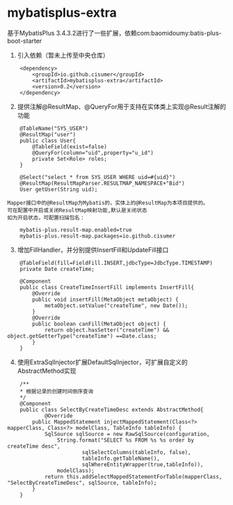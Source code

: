 # mybatisplus-extra
基于MybatisPlus 3.4.3.2进行了一些扩展，依赖com:baomidoumy:batis-plus-boot-starter
1. 引入依赖（暂未上传至中央仓库）
```
	<dependency>
		<groupId>io.github.cisumer</groupId>
  		<artifactId>mybatisplus-extra</artifactId>
  		<version>0.2</version>
	</dependency>
```
2. 提供注解@ResultMap、@QueryFor用于支持在实体类上实现@Result注解的功能
```
	@TableName("SYS_USER")
	@ResultMap("user")
	public class User{
		@TableField(exist=false)
		@QueryFor(column="uid",property="u_id")
		private Set<Role> roles;
	}
	
	@Select("select * from SYS_USER WHERE uid=#{uid}")
	@ResultMap(ResultMapParser.RESULTMAP_NAMESPACE+"Bid")
	User getUser(String uid);
```
	Mapper接口中的@ResultMap为Mybatis的，实体上的@ResultMap为本项目提供的。
	可在配置中开启或关闭ResultMap映射功能,默认是关闭状态
	如为开启状态，可配置扫描包名：
```
	mybatis-plus.result-map.enabled=true
	mybatis-plus.result-map.packages=io.github.cisumer
```
3. 增加FillHandler，并分别提供InsertFill和UpdateFill接口
```
	@TableField(fill=FieldFill.INSERT,jdbcType=JdbcType.TIMESTAMP)
	private Date createTime;
	
	@Component
	public class CreateTimeInsertFill implements InsertFill{
		@Override
		public void insertFill(MetaObject metaObject) {
			metaObject.setValue("createTime", new Date());
		}	
		@Override
		public boolean canFill(MetaObject object) {
			return object.hasSetter("createTime") && object.getGetterType("createTime") ==Date.class;
		}
	}
```
4. 使用ExtraSqlInjector扩展DefaultSqlInjector，可扩展自定义的AbstractMethod实现
```
	/**
	* 根据记录的创建时间倒序查询
	*/
	@Component
	public class SelectByCreateTimeDesc extends AbstractMethod{
			@Override
		public MappedStatement injectMappedStatement(Class<?> mapperClass, Class<?> modelClass, TableInfo tableInfo) {
			SqlSource sqlSource = new RawSqlSource(configuration, 
				String.format("SELECT %s FROM %s %s order by createTime desc",
						sqlSelectColumns(tableInfo, false),
						tableInfo.getTableName(), 
						sqlWhereEntityWrapper(true,tableInfo)), 
				modelClass);
			return this.addSelectMappedStatementForTable(mapperClass, "SelectByCreateTimeDesc", sqlSource, tableInfo);
		}
	}
```
